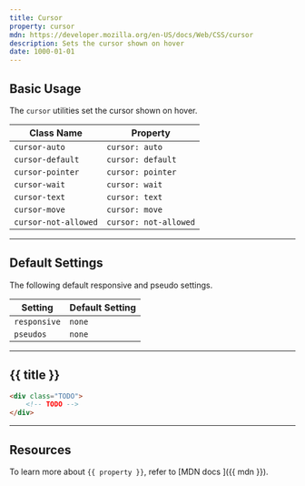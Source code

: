```yaml
---
title: Cursor
property: cursor
mdn: https://developer.mozilla.org/en-US/docs/Web/CSS/cursor
description: Sets the cursor shown on hover
date: 1000-01-01
---
```


## Basic Usage

The `cursor` utilities set the cursor shown on hover.

| Class Name           | Property              |
| -------------------- | --------------------- |
| `cursor-auto`        | `cursor: auto`        |
| `cursor-default`     | `cursor: default`     |
| `cursor-pointer`     | `cursor: pointer`     |
| `cursor-wait`        | `cursor: wait`        |
| `cursor-text`        | `cursor: text`        |
| `cursor-move`        | `cursor: move`        |
| `cursor-not-allowed` | `cursor: not-allowed` |

---

## Default Settings

The following default responsive and pseudo settings.

| Setting      | Default Setting |
| ------------ | --------------- |
| `responsive` | `none`          |
| `pseudos`    | `none`          |

---

## {{ title }}

<div class="bg-silver-200 p-20 h-256 radius-md flex flex-wrap align-content-center">
  <!-- ... -->
</div>

```html
<div class="TODO">
	<!-- TODO -->
</div>
```

---

## Resources

To learn more about `{{ property }}`, refer to [MDN docs <i class="far fa-external-link ml-6"></i>]({{ mdn }}).
